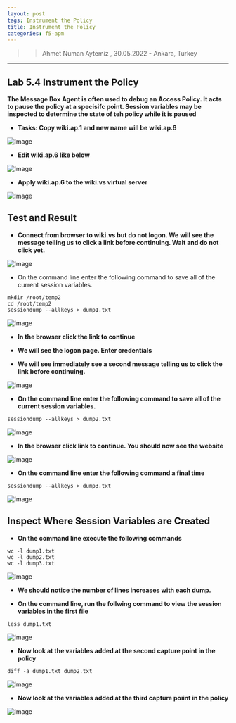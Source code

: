 ```yaml
---
layout: post
tags: Instrument the Policy
title: Instrument the Policy
categories: f5-apm
---
```


>> Ahmet Numan Aytemiz , 30.05.2022 - Ankara, Turkey

---

## Lab 5.4 Instrument the Policy

**The Message Box Agent is often used to debug an Access Policy. It acts to pause the policy at a specisifc point. Session variables may be inspected to determine the state of teh policy while it is paused**

- **Tasks: Copy wiki.ap.1 and new name will be wiki.ap.6**

![Image](/img/wikiap6.png)

- **Edit wiki.ap.6 like below**

![Image](/img/messagebox.png)

- **Apply wiki.ap.6 to the wiki.vs virtual server**

![Image](/img/apwikvs6.png)

## Test and Result

- **Connect from browser to wiki.vs but do not logon. We will see the message telling us to click a link before continuing. Wait and do not click yet.**

![Image](/img/sessiondump1.png)

- On the command line enter the following command to save all of the current session variables.

```
mkdir /root/temp2
cd /root/temp2
sessiondump --allkeys > dump1.txt
```

![Image](/img/dump1.png)

- **In the browser click the link to continue**

- **We will see the logon page. Enter credentials**

- **We will see immediately see a second message telling us to click the link before continuing.**

![Image](/img/secondcontinue.png)


- **On the command line enter the following command to save all of the current session variables.**

`sessiondump --allkeys > dump2.txt`

![Image](/img/secondcontin.png)

- **In the browser click link to continue. You should now see the website**

![Image](/img/website.png)

- **On the command line enter the following command a final time**

`sessiondump --allkeys > dump3.txt`

![Image](/img/dump3txt.png)

## Inspect Where Session Variables are Created

- **On the command line execute the following commands**

```
wc -l dump1.txt
wc -l dump2.txt
wc -l dump3.txt
```

![Image](/img/wcldump.png)

- **We should notice the number of lines increases with each dump.**

- **On the command line, run the follwing command to view the session variables in the first file**

`less dump1.txt`

![Image](/img/lessdump1.png)

- **Now look at the variables added at the second capture point in the policy**

`diff -a dump1.txt dump2.txt`

![Image](/img/diffdumps.png)

- **Now look at the variables added at the third capture poıint in the policy**

![Image](/img/diffdumpsthird.png)


